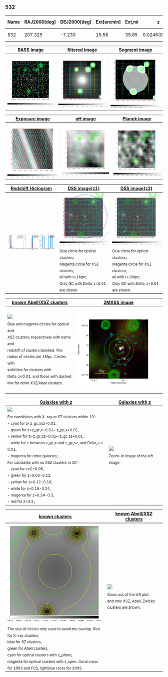 <div STYLE="page-break-after: always;"></div>

### 532

|Name|RAJ2000[deg]|DEJ2000[deg] |Ext[arcmin]| Ext,ml | z | z_src| C|GC(XSZ,Delta_z<0.01)| GC(OPT,Delta_z<0.01)|GC| R_sig[arcmin] | R500[arcmin] | R500[Mpc]| CRsig[c/s] | CR500[c/s] |L500[1E44 erg/s]|F500[1E-12 erg/s/cm^2]| M500[1E14 Msun]|Tx[keV]|Cnt_sig|Beta|Rc[arcmin]|Comment|Alias|
|---|---|---|---|---|---|------|---|--------|---------|----------|---|---|---|---|---|---|---|---|---|---|---|---|---|---|
|532| 207.329| -7.230| 15.56| 39.65| 0.0246(0.005)| z1, z_opt| S| -| N| N| 26.181| 16.354| 0.486| 0.195(0.073)| 0.184(0.068)| 0.035(0.013)| 2.530(0.976)| 0.34(0.07)| 1.10(0.14)| 113.9| 0.622(-0.092+0.196)| 12.088(-3.015+4.971)| -| t544|

|[RASS image](../image/532/532_img.pdf)|[filtered image](../image/532/532_fil.pdf)|[Segment image](../image/532/532_seg.pdf)|
|-------------------|--------------------|-------------------|
| <img src="../image/532/532_img.png" width="300">  | <img src="../image/532/532_fil.png" width="300">   | <img src="../image/532/532_seg.png" width="300">  |

|[Exposure image](../image/532/532_mex.pdf)| [nH image](../image/532/532_nh.pdf)| [Planck image](../image/532/532_p.pdf)|
|-------------------|--------------------|-------------------|
|<img src="../image/532/532_mex.png" width="300">   | <img src="../image/532/532_nh.png" width="300">    | <img src="../image/532/532_p.png" width="300"> |

|[Redshift Histogram](../image/532/532_zg.pdf) | [DSS image(z1)](../image/532/532_dss_z1.pdf)      |  [DSS image(z2)](../image/532/532_dss_z2.pdf)    |
|-------------------|--------------------|-------------------|
|<img src="../image/532/532_zg.png" width="300"> |<img src="../image/532/532_dss_z1.png" width="300"> <sub><br>Blue circle for optical clusters; <br>Magenta circle for XSZ clusters; <br>all with r=1Mpc; <br>Only GC with Delta_z<0.01 are shown. </sub>| <img src="../image/532/532_dss_z2.png" width="300"><sub><br>Blue circle for optical clusters; <br>Magenta circle for XSZ clusters; <br>all with r=1Mpc; <br>Only GC with Delta_z<0.01 are shown. </sub> |

|[known Abell/XSZ clusters](../image/532/532_m.pdf) | [2MASS image](../image/532/532_2mass.pdf)      |
|-------------------|-------------------|
|<img src=../image/532/532_m.png width="300"> <br><sub>Blue and magenta circles for optical and <br>XSZ clusters, respectively with name and <br>redshift of clusters labelled. The <br>radius of circles are 1Mpc. Circles with <br>solid line for clusters with <br>Delta_z<0.01, and those with dashed <br>line for other XSZ/Abell clusters.        </sub>|<img src="../image/532/532_2mass.png" width="300">  |

|[Galaxies with z](../image/532/532_opt_ned.pdf) |[Galaxies with z](../image/532/532_opt_ned_zoom.pdf) |
|-------------------|-------------------|
| <img src=../image/532/532_opt_ned.png width="300"> <br><sub> For candidates with X-ray or SZ clusters within 10': <br> - cyan for z<z_gc,xsz-0.01, <br> - green for z=z_gc,x-0.01~ z_gc,x+0.01, <br> - yellow for z=z_gc,sz-0.01~ z_gc,sz+0.01, <br> - white for z between z_gc,x and z_gc,sz, and Delta_z > 0.01, <br> - magenta for other galaxies; <br>For candiates with no XSZ clusters in 10': <br> - cyan for z=0-0.06, <br> - green for z=0.06-0.12, <br> - yellow for z=0.12-0.18, <br> - white for z=0.18-0.24, <br> - magenta for z=0.24-0.3, <br> - red for z>0.3 ;  </sub>|<img src=../image/532/532_opt_ned_zoom.png width="300">  <br><sub> Zoom-in image of the left image</sub>|

|[known clusters](../image/532/532_gc.pdf) |[known Abell/XSZ clusters](../image/532/532_gc_large.pdf) |
|-------------------|-------------------|
| <img src=../image/532/532_gc.png width="300"> <br><sub> The size of circles only used to avoid the overlap. Red for X-ray clusters, <br> blue for SZ clusters, <br> green for Abell clusters, <br> cyan for optical clusters with z_photo, <br> magenta for optical clusters with z_spec. Coral cross for 1RXS and FCS, lightblue cross for 2RXS. </sub>|<img src=../image/532/532_gc_large.png width="300"> <br><sub> Zoom out of the left plot, <br> and only XSZ, Abell, Zwicky clusters are shown. </sub> |



